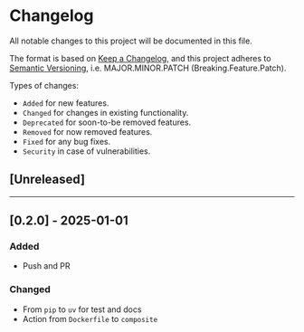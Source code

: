 # Changelog

All notable changes to this project will be documented in this file.

The format is based on [Keep a Changelog](https://keepachangelog.com/en/1.0.0/),
and this project adheres to [Semantic Versioning](https://semver.org/spec/v2.0.0.html), i.e. MAJOR.MINOR.PATCH (Breaking.Feature.Patch).

Types of changes:

- `Added` for new features.
- `Changed` for changes in existing functionality.
- `Deprecated` for soon-to-be removed features.
- `Removed` for now removed features.
- `Fixed` for any bug fixes.
- `Security` in case of vulnerabilities.

## [Unreleased]

---

## [0.2.0] - 2025-01-01

### Added

- Push and PR

### Changed

- From `pip` to `uv` for test and docs
- Action from `Dockerfile` to `composite`

